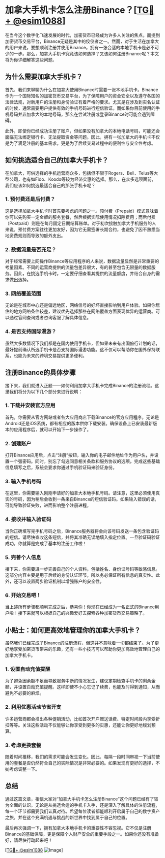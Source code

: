 # 加拿大手机卡怎么注册Binance？[[TG💪+ @esim1088](https://t.me/s/esim1088)]

在当今这个数字化飞速发展的时代，加密货币已经成为许多人关注的焦点。而提到加密货币交易平台，Binance无疑是其中的佼佼者之一。然而，对于生活在加拿大的用户来说，要想顺利注册并使用Binance，拥有一张合适的本地手机卡是必不可少的一步。那么，加拿大手机卡究竟该如何选择？又该如何注册Binance呢？本文将为你详细解答这些问题。

## 为什么需要加拿大手机卡？

首先，我们来聊聊为什么在加拿大使用Binance时需要一张本地手机卡。Binance作为一个国际知名的加密货币交易平台，为了保障用户的资金安全以及遵守各国的法律法规，对新用户的注册和身份验证有着严格的要求。尤其是在涉及到实名认证的时候，通常需要用户提供有效的手机号码进行短信验证。而如果你目前使用的手机号码并非加拿大的本地号码，那么在尝试注册或登录Binance时可能会遇到障碍。

此外，即使你已经成功注册了账户，但如果没有加拿大的本地电话号码，可能还会面临无法绑定银行卡、无法提取资金等问题。因此，拥有一张加拿大的手机卡不仅是为了满足注册的基本需求，更是为了后续交易过程中的便利性与安全性考虑。

## 如何挑选适合自己的加拿大手机卡？

在加拿大，可供选择的手机运营商众多，包括但不限于Rogers、Bell、Telus等大型公司，也有如Fido、Koodo等较为经济实惠的选择。那么，在众多选项面前，我们应该如何挑选最适合自己的那张手机卡呢？

### 1. 预付费还是后付费？

这是选择加拿大手机卡时首先要考虑的问题之一。预付费（Prepaid）模式意味着你可以先购买一定金额的服务套餐，然后根据实际使用情况扣除费用；而后付费（Postpaid）则是在每月固定日期结算账单。对于初次接触加拿大手机服务的人来说，预付费方案往往更加友好，因为它无需签署长期合约，也避免了因不熟悉当地资费规则而导致的额外支出。

### 2. 数据流量是否充足？

对于经常需要上网操作Binance等应用程序的人来说，数据流量显然是非常重要的考量因素。不同的运营商提供的流量包差异很大，有的甚至包含无限量的数据服务。因此，在挑选手机卡时，一定要仔细查看其提供的流量额度，并结合自身的需求做出选择。

### 3. 网络覆盖范围

无论是在城市中心还是偏远地区，网络信号的好坏直接影响到用户体验。如果你居住的地方网络条件较差，建议优先选择那些在网络覆盖方面表现优异的运营商。可以通过官网查询或者咨询客服了解具体信息。

### 4. 是否支持国际漫游？

虽然大多数情况下我们都是在国内使用手机卡，但如果未来有出国旅行计划的话，最好提前确认所选手机卡是否支持国际漫游功能。这不仅可以帮助你在国外保持联系，也能为未来的跨境交易提供更多便利。

## 注册Binance的具体步骤

接下来，我们就进入正题——如何利用加拿大手机卡完成Binance的注册流程。这里我们将分为以下几个部分来进行说明：

### 1. 下载并安装官方应用

首先，你需要从官方网站或者各大应用商店下载Binance的官方应用程序。无论是Android还是iOS系统，都有相应的版本供你下载安装。确保设备上已安装最新版本的应用程序后，就可以开始下一步操作了。

### 2. 创建账户

打开Binance应用后，点击“注册”按钮，输入你的电子邮件地址作为用户名，并设置一个强密码。同时，别忘了勾选同意相关条款和服务协议的选项。完成这些基础信息填写之后，系统会要求你通过手机验证码来验证身份。

### 3. 输入手机号码

在这里，你需要输入刚刚申请好的加拿大本地手机号码。请注意，这里必须使用真实的号码，因为稍后会收到一条来自Binance的短信验证码。如果输入错误的话，可能导致验证失败，进而影响整个注册进程。

### 4. 接收并输入验证码

当你正确填写完手机号码之后，Binance服务器将会向该号码发送一条包含验证码的短信。请尽快查收这条短信，并将其准确无误地填入指定位置。一旦验证码验证成功，你就算是完成了基本的注册工作啦！

### 5. 完善个人信息

接下来，你需要进一步完善自己的个人资料，包括姓名、身份证号码等敏感信息。这部分内容主要是用于后续的身份认证环节，所以务必保证所有信息的真实性。此外，还可以设置两步验证机制以增强账户的安全性。

### 6. 开始交易吧！

当上述所有步骤都顺利完成之后，恭喜你！你现在已经成为一名正式的Binance用户啦！接下来就可以根据自己的兴趣爱好去探索各种加密货币交易策略了。

## 小贴士：如何更高效地管理你的加拿大手机卡？

虽然我们已经完成了Binance的注册流程，但这并不意味着一切都结束了。为了更好地享受加密货币带来的乐趣，还有一些小技巧可以帮助你更加高效地管理自己的加拿大手机卡。

### 1. 设置自动充值提醒

为了避免因余额不足而导致服务中断的情况发生，建议定期检查手机卡的剩余金额，并设置自动充值提醒。这样即使不小心忘记了续费，也能及时得到通知，从而避免不必要的麻烦。

### 2. 利用优惠活动节省开支

许多运营商都会推出各种促销活动，比如首次开户赠送话费、特定时间段内享受折扣等等。关注这些活动不仅能够让你享受到更多的实惠，还能让你更好地规划预算。

### 3. 考虑更换套餐

随着时间推移，我们的需求可能会发生变化。因此，每隔一段时间审视一下当前使用的套餐是否仍然符合自己的实际情况是非常必要的。如果发现有更好的选择，不妨考虑调整一下。

## 总结

通过这篇文章，相信大家对“加拿大手机卡怎么注册Binance”这个问题已经有了较为全面的认识。无论是从挑选合适的手机卡入手，还是深入了解具体的注册流程，每一个环节都需要我们认真对待。希望每位读者都能顺利开启属于自己的数字资产之旅，并在这个充满机遇与挑战的新世界中找到属于自己的位置。

最后再次强调一下，拥有加拿大本地手机卡的重要性不容忽视。它不仅是注册Binance的基础保障，更是保障个人财产安全的重要手段之一。如果你还没有准备好，请尽快行动起来吧！

[[TG💪+ @esim1088](https://t.me/s/esim1088) ![Image](https://i.postimg.cc/4NQfJmqS/Snipaste-2025-05-13-00-14-12.png)]